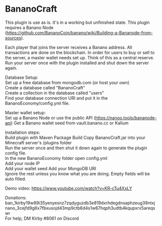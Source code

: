 # BananoCraft


This plugin is use as is. It's in a working but unfinished state. 
This plugin requires a Banano Node (https://github.com/BananoCoin/banano/wiki/Building-a-Bananode-from-sources).

Each player that joins the server receives a Banano address. All transactions are done on the blockchain.
In order for users to buy or sell to the server, a master wallet needs set up. Think of this as a central reserve.  
Run your server once with the plugin installed and shut down the server again.


Database Setup:  
Set up a free database from mongodb.com (or host your own)  
Create a database called "BananoCraft"  
Create a collection in the database called "users"   
Find your database connection URI and put it in the BananoEconomy/config.yml file.  

Master wallet setup:  
Set up a Banano Node or use the public API (https://nanoo.tools/bananode-api)
Get a Banano wallet seed from vault.banano.cc or Kalium


Installation steps:  
Build plugin with Maven Package Build
Copy BananoCraft.jar into your Minecraft server's /plugins folder  
Run the server once and then shut it down again to generate the plugin config file.  
In the new BananoEconomy folder open config.yml  
Add your node IP  
Add your wallet seed
Add your MongoDB URI  
Ignore the rest unless you know what you are doing. Empty fields will be auto filled.  

Demo video:  https://www.youtube.com/watch?v=KR-cTu4XxLY
  

   
Donations:   ban_1kirby19w89i35yenyesnz7zqdyguzdb3e819dxrhdegdnsaphzeug39ntxj  
nano_3cejfd9g6x7fbxusojd43mp9ctb6d4s1w67hqph3udtb4kqupxrx5areqswr  
For help, DM Kirby #8061 on Discord
